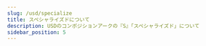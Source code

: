 ```yaml
---
slug: /usd/specialize
title: スペシャライズドについて
description: USDのコンポジションアークの『S』「スペシャライズド」について
sidebar_position: 5
---
```

